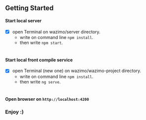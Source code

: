 ## Getting Started

#### Start local server
- [x] open Terminal on wazimo/server directory.
  - write on command line `npm install`.
  - then write `npm start`.

#
#### Start local front compile service 
- [x] open Terminal (new one) on wazimo/wazimo-project directory.
  - write on command line `npm install`.
  - then write `ng serve`.
  
#

#### Open browser on `http://localhost:4200`

### Enjoy :)
